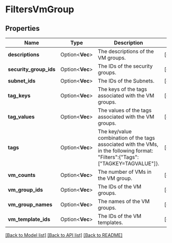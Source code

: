 # FiltersVmGroup

## Properties

Name | Type | Description | Notes
------------ | ------------- | ------------- | -------------
**descriptions** | Option<**Vec<String>**> | The descriptions of the VM groups. | [optional]
**security_group_ids** | Option<**Vec<String>**> | The IDs of the security groups. | [optional]
**subnet_ids** | Option<**Vec<String>**> | The IDs of the Subnets. | [optional]
**tag_keys** | Option<**Vec<String>**> | The keys of the tags associated with the VM groups. | [optional]
**tag_values** | Option<**Vec<String>**> | The values of the tags associated with the VM groups. | [optional]
**tags** | Option<**Vec<String>**> | The key/value combination of the tags associated with the VMs, in the following format: &quot;Filters&quot;:{&quot;Tags&quot;:[&quot;TAGKEY=TAGVALUE&quot;]}. | [optional]
**vm_counts** | Option<**Vec<i32>**> | The number of VMs in the VM group. | [optional]
**vm_group_ids** | Option<**Vec<String>**> | The IDs of the VM groups. | [optional]
**vm_group_names** | Option<**Vec<String>**> | The names of the VM groups. | [optional]
**vm_template_ids** | Option<**Vec<String>**> | The IDs of the VM templates. | [optional]

[[Back to Model list]](../README.md#documentation-for-models) [[Back to API list]](../README.md#documentation-for-api-endpoints) [[Back to README]](../README.md)


